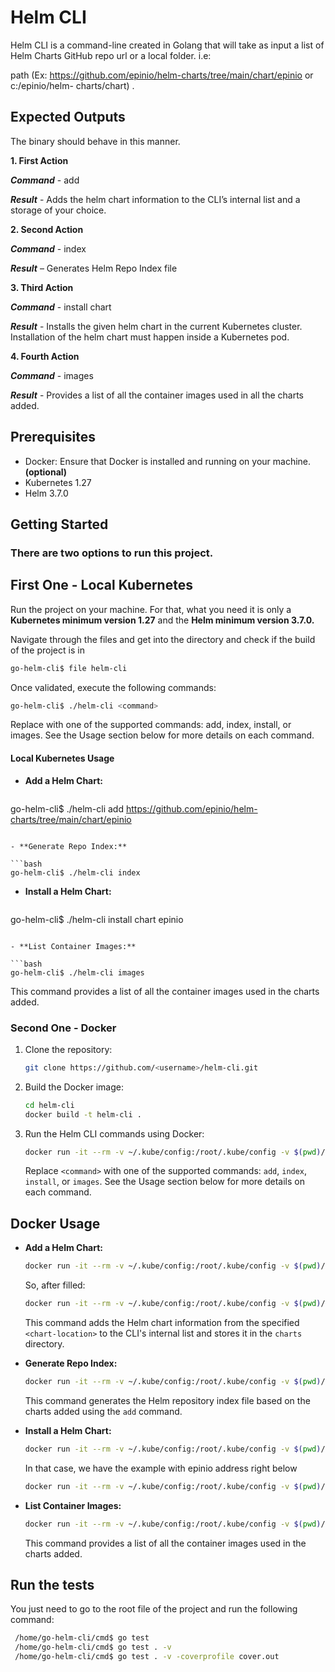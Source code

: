 # Helm CLI

Helm CLI is a command-line created in Golang  that will take as input a list of Helm Charts GitHub repo url or a local folder. i.e:

path (Ex: https://github.com/epinio/helm-charts/tree/main/chart/epinio or c:/epinio/helm-
charts/chart) .

## Expected Outputs

The binary should behave in this manner.

**1. First Action**

***Command*** - <binary> add <chart-location>

***Result*** - Adds the helm chart information to the CLI’s internal list and a storage of your choice.

**2. Second Action**

***Command*** - <binary> index

***Result*** – Generates Helm Repo Index file

**3. Third Action**

***Command*** - <binary> install chart <chart-name>

***Result*** - Installs the given helm chart in the current Kubernetes cluster. Installation of the helm chart
must happen inside a Kubernetes pod.

**4. Fourth Action**

***Command*** - <binary> images

***Result*** - Provides a list of all the container images used in all the charts added.

## Prerequisites

- Docker: Ensure that Docker is installed and running on your machine. **(optional)**
- Kubernetes 1.27
- Helm 3.7.0

## Getting Started

### There are two options to run this project.

## First One - Local Kubernetes

Run the project on your machine. For that, what you need it is only a **Kubernetes minimum version 1.27** and the **Helm minimum version 3.7.0.**

Navigate through the files and get into the directory and check if the build of the project is in 

```bash
go-helm-cli$ file helm-cli 
```
Once validated, execute the following commands:

```bash
go-helm-cli$ ./helm-cli <command>
```

Replace <command> with one of the supported commands: add, index, install, or images. See the Usage section below for more details on each command.


#### Local Kubernetes Usage 

- **Add a Helm Chart:**

  ```bash
go-helm-cli$ ./helm-cli add https://github.com/epinio/helm-charts/tree/main/chart/epinio
  ```

- **Generate Repo Index:**

  ```bash
go-helm-cli$ ./helm-cli index
  ```

- **Install a Helm Chart:**

  ```bash
go-helm-cli$ ./helm-cli install chart epinio
  ```

- **List Container Images:**

  ```bash
 go-helm-cli$ ./helm-cli images
  ```

  This command provides a list of all the container images used in the charts added.

### Second One - Docker

1. Clone the repository:

   ```bash
   git clone https://github.com/<username>/helm-cli.git
   ```

2. Build the Docker image:

   ```bash
   cd helm-cli
   docker build -t helm-cli .
   ```

3. Run the Helm CLI commands using Docker:

   ```bash
   docker run -it --rm -v ~/.kube/config:/root/.kube/config -v $(pwd)/charts:/app/charts helm-cli <command>
   ```

   Replace `<command>` with one of the supported commands: `add`, `index`, `install`, or `images`. See the Usage section below for more details on each command.

## Docker Usage

- **Add a Helm Chart:**

  ```bash
  docker run -it --rm -v ~/.kube/config:/root/.kube/config -v $(pwd)/charts:/app/charts helm-cli add <chart-location>
  ```
  So, after filled:

  ```bash
  docker run -it --rm -v ~/.kube/config:/root/.kube/config -v $(pwd)/charts:/app/charts helm-cli add https://github.com/epinio/helm-charts/tree/main/chart/epinio
  ```

  This command adds the Helm chart information from the specified `<chart-location>` to the CLI's internal list and stores it in the `charts` directory.

- **Generate Repo Index:**

  ```bash
  docker run -it --rm -v ~/.kube/config:/root/.kube/config -v $(pwd)/charts:/app/charts helm-cli index
  ```

  This command generates the Helm repository index file based on the charts added using the `add` command.

- **Install a Helm Chart:**

  ```bash
  docker run -it --rm -v ~/.kube/config:/root/.kube/config -v $(pwd)/charts:/app/charts helm-cli install chart <chart-name>
  ```

  In that case, we have the example with epinio address right below

  ```bash
  docker run -it --rm -v ~/.kube/config:/root/.kube/config -v $(pwd)/charts:/app/charts helm-cli install chart epinio
  ```

- **List Container Images:**

  ```bash
  docker run -it --rm -v ~/.kube/config:/root/.kube/config -v $(pwd)/charts:/app/charts helm-cli images
  ```

  This command provides a list of all the container images used in the charts added.

## Run the tests

You just need to go to the root file of the project and run the following command:

  ```bash
   /home/go-helm-cli/cmd$ go test
   /home/go-helm-cli/cmd$ go test . -v 
   /home/go-helm-cli/cmd$ go test . -v -coverprofile cover.out
  ```
